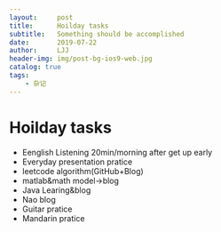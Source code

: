 ```yaml
---
layout:     post
title:      Hoilday tasks
subtitle:   Something should be accomplished
date:       2019-07-22
author:     LJJ
header-img: img/post-bg-ios9-web.jpg
catalog: true
tags:
    - 杂记
---
```




# Hoilday tasks
- Eenglish Listening 20min/morning after get up early
- Everyday presentation pratice
- leetcode algorithm(GitHub+Blog)
- matlab&math model->blog
- Java Learing&blog
- Nao blog
- Guitar pratice
- Mandarin pratice
